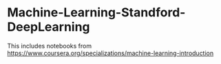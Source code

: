 # Machine-Learning-Standford-DeepLearning
This includes notebooks from https://www.coursera.org/specializations/machine-learning-introduction
